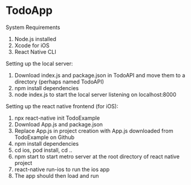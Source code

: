 # TodoApp

System Requirements
1. Node.js installed 
2. Xcode for iOS
3. React Native CLI

Setting up the local server:
1. Download index.js and package.json in TodoAPI and move them to a directory (perhaps named TodoAPI)
2. npm install dependencies
3. node index.js to start the local server listening on localhost:8000

Setting up the react native frontend (for iOS):
1. npx react-native init TodoExample
2. Download App.js and package.json
3. Replace App.js in project creation with App.js downloaded from TodoExample on Github
4. npm install dependencies
5. cd ios, pod install, cd ..
6. npm start to start metro server at the root directory of react native project
7. react-native run-ios to run the ios app
8. The app should then load and run
